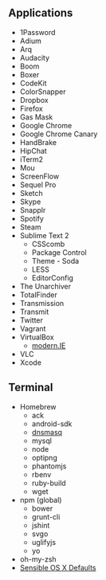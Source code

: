 ## Applications

* 1Password
* Adium
* Arq
* Audacity
* Boom
* Boxer
* CodeKit
* ColorSnapper
* Dropbox
* Firefox
* Gas Mask
* Google Chrome
* Google Chrome Canary
* HandBrake
* HipChat
* iTerm2
* Mou
* ScreenFlow
* Sequel Pro
* Sketch
* Skype
* Snapplr
* Spotify
* Steam
* Sublime Text 2
  * CSScomb
  * Package Control
  * Theme - Soda
  * LESS
  * EditorConfig
* The Unarchiver
* TotalFinder
* Transmission
* Transmit
* Twitter
* Vagrant
* VirtualBox
  * [modern.IE](http://www.modern.ie/en-us/virtualization-tools)
* VLC
* Xcode

## Terminal

* Homebrew
  * ack
  * android-sdk 
  * [dnsmasq](http://www.echoditto.com/blog/never-touch-your-local-etchosts-file-os-x-again)
  * mysql
  * node
  * optipng
  * phantomjs
  * rbenv
  * ruby-build
  * wget
* npm (global)
  * bower 
  * grunt-cli
  * jshint
  * svgo
  * uglifyjs
  * yo
* oh-my-zsh
* [Sensible OS X Defaults](https://github.com/mathiasbynens/dotfiles/blob/master/.osx)
